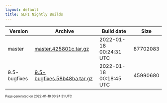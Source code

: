 ```yaml
---
layout: default
title: GLPI Nightly Builds
---
```


Version|Archive|Build date|Size
---|---|---|---
master|[master.425801c.tar.gz](master.425801c.tar.gz)|2022-01-18 00:24:31 UTC|87702083
9.5-bugfixes|[9.5-bugfixes.58b48ba.tar.gz](9.5-bugfixes.58b48ba.tar.gz)|2022-01-18 00:18:45 UTC|45990680

<font size="1">Page generated on 2022-01-18 00:24:31 UTC</font>
